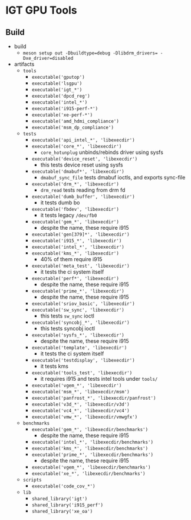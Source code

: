 IGT GPU Tools
=============

## Build

- build
  - `meson setup out -Dbuildtype=debug -Dlibdrm_drivers= -Dxe_driver=disabled`
- artifacts
  - `tools`
    - `executable('gputop')`
    - `executable('lsgpu')`
    - `executable('igt_*')`
    - `executable('dpcd_reg')`
    - `executable('intel_*')`
    - `executable('i915-perf-*')`
    - `executable('xe-perf-*')`
    - `executable('amd_hdmi_compliance')`
    - `executable('msm_dp_compliance')`
  - `tests`
    - `executable('api_intel_*', 'libexecdir')`
    - `executable('core_*', 'libexecdir')`
      - `core_hotunplug` unbinds/rebinds driver using sysfs
    - `executable('device_reset', 'libexecdir')`
      - this tests device reset using sysfs
    - `executable('dmabuf*', 'libexecdir')`
      - `dmabuf_sync_file` tests dmabuf ioctls, and exports sync-file
    - `executable('drm_*', 'libexecdir')`
      - `drm_read` tests reading from drm fd
    - `executable('dumb_buffer', 'libexecdir')`
      - it tests dumb bo
    - `executable('fbdev', 'libexecdir')`
      - it tests legacy `/dev/fb0`
    - `executable('gem_*', 'libexecdir')`
      - despite the name, these require i915
    - `executable('gen[379]*', 'libexecdir')`
    - `executable('i915_*', 'libexecdir')`
    - `executable('intel_*', 'libexecdir')`
    - `executable('kms_*', 'libexecdir')`
      - 40% of them require i915
    - `executable('meta_test', 'libexecdir')`
      - it tests the ci system itself
    - `executable('perf*', 'libexecdir')`
      - despite the name, these require i915
    - `executable('prime_*', 'libexecdir')`
      - despite the name, these require i915
    - `executable('sriov_basic', 'libexecdir')`
    - `executable('sw_sync', 'libexecdir')`
      - this tests `sw_sync` ioctl
    - `executable('syncobj_*', 'libexecdir')`
      - this tests syncobj ioctl
    - `executable('sysfs_*', 'libexecdir')`
      - despite the name, these require i915
    - `executable('template', 'libexecdir')`
      - it tests the ci system itself
    - `executable('testdisplay', 'libexecdir')`
      - it tests kms
    - `executable('tools_test', 'libexecdir')`
      - it requires i915 and tests intel tools under `tools/`
    - `executable('vgem_*', 'libexecdir')`
    - `executable('msm_*', 'libexecdir/msm')`
    - `executable('panfrost_*', 'libexecdir/panfrost')`
    - `executable('v3d_*', 'libexecdir/v3d')`
    - `executable('vc4_*', 'libexecdir/vc4')`
    - `executable('vmw_*', 'libexecdir/vmwgfx')`
  - `benchmarks`
    - `executable('gem_*', 'libexecdir/benchmarks')`
      - despite the name, these require i915
    - `executable('intel_*', 'libexecdir/benchmarks')`
    - `executable('kms_*', 'libexecdir/benchmarks')`
    - `executable('prime_*', 'libexecdir/benchmarks')`
      - despite the name, these require i915
    - `executable('vgem_*', 'libexecdir/benchmarks')`
    - `executable('xe_*', 'libexecdir/benchmarks')`
  - `scripts`
    - `executable('code_cov_*')`
  - `lib`
    - `shared_library('igt')`
    - `shared_library('i915_perf')`
    - `shared_library('xe_oa')`

